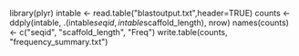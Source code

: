 library(plyr)
intable <- read.table("blastoutput.txt",header=TRUE)
counts <- ddply(intable, .(intable$seqid, intable$scaffold_length), nrow)
names(counts) <- c("seqid", "scaffold_length", "Freq")
write.table(counts, "frequency_summary.txt")
